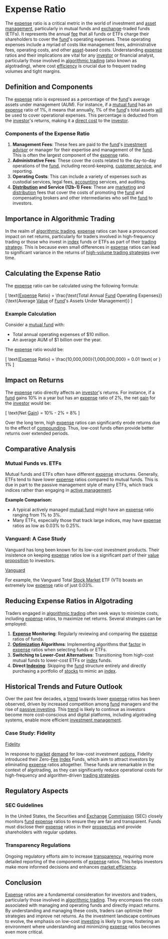 # Expense Ratio

The [expense](../e/expense.md) ratio is a critical metric in the world of investment and [asset management](../a/asset_management.md), particularly in mutual funds and [exchange](../e/exchange.md)-traded funds (ETFs). It represents the annual [fee](../f/fee.md) that all funds or ETFs charge their shareholders to cover the [fund](../f/fund.md)'s operating expenses. These operating expenses include a myriad of costs like management fees, administrative fees, operating costs, and other [asset](../a/asset.md)-based costs. Understanding [expense](../e/expense.md) ratios and their implications are vital for any [investor](../i/investor.md) or financial analyst, particularly those involved in [algorithmic trading](../a/accountability.md) (also known as algotrading), where cost [efficiency](../e/efficiency.md) is crucial due to frequent trading volumes and tight margins.

## Definition and Components

The [expense](../e/expense.md) ratio is expressed as a percentage of the [fund](../f/fund.md)'s average assets under management (AUM). For instance, if a [mutual fund](../m/mutual_fund.md) has an [expense](../e/expense.md) ratio of 1%, it means that annually, 1% of the [fund](../f/fund.md)'s total assets [will](../w/will.md) be used to cover operational expenses. This percentage is deducted from the [investor](../i/investor.md)'s returns, making it a [direct cost](../d/direct_cost.md) to the [investor](../i/investor.md).

### Components of the Expense Ratio
1. **Management Fees**: These fees are paid to the [fund](../f/fund.md)'s [investment advisor](../i/investment_advisor.md) or manager for their expertise and management of the [fund](../f/fund.md). This is often the largest component of the [expense](../e/expense.md) ratio.
2. **Administrative Fees**: These cover the costs related to the day-to-day operations of the [fund](../f/fund.md), including record-keeping, [customer service](../c/customer_service.md), and reporting.
3. **Operating Costs**: This can include a variety of expenses such as custodial services, legal fees, [accounting](../a/accounting.md) services, and auditing.
4. **[Distribution](../d/distribution.md) and Service (12b-1) Fees**: These are [marketing](../m/marketing.md) and [distribution](../d/distribution.md) fees that cover the costs of promoting the [fund](../f/fund.md) and compensating brokers and other intermediaries who sell the [fund](../f/fund.md) to investors.

## Importance in Algorithmic Trading

In the realm of [algorithmic trading](../a/accountability.md), [expense](../e/expense.md) ratios can have a pronounced impact on net returns, particularly for traders involved in high-frequency trading or those who invest in [index](../i/index_instrument.md) funds or ETFs as part of their [trading strategy](../t/trading_strategy.md). This is because even small differences in [expense](../e/expense.md) ratios can lead to significant variance in the returns of [high-volume trading strategies](../h/high-volume_trading_strategies.md) over time.

## Calculating the Expense Ratio

The [expense](../e/expense.md) ratio can be calculated using the following formula:

\[ \text{[Expense](../e/expense.md) Ratio} = \frac{\text{Total Annual [Fund](../f/fund.md) Operating Expenses}}{\text{Average [Value](../v/value.md) of [Fund](../f/fund.md)'s Assets Under Management}} \]

### Example Calculation

Consider a [mutual fund](../m/mutual_fund.md) with:
- Total annual operating expenses of $10 million.
- An average AUM of $1 billion over the year.

The [expense](../e/expense.md) ratio would be:

\[ \text{[Expense](../e/expense.md) Ratio} = \frac{10,000,000}{1,000,000,000} = 0.01 \text{ or } 1\% \]

## Impact on Returns

The [expense](../e/expense.md) ratio directly affects an [investor](../i/investor.md)'s returns. For instance, if a [fund](../f/fund.md) gains 10% in a year but has an [expense](../e/expense.md) ratio of 2%, the net [gain](../g/gain.md) for the [investor](../i/investor.md) would be:

\[ \text{Net [Gain](../g/gain.md)} = 10\% - 2\% = 8\% \]

Over the long term, high [expense](../e/expense.md) ratios can significantly erode returns due to the effect of [compounding](../c/compounding.md). Thus, low-cost funds often provide better returns over extended periods.

## Comparative Analysis

### Mutual Funds vs. ETFs

Mutual funds and ETFs often have different [expense](../e/expense.md) structures. Generally, ETFs tend to have lower [expense](../e/expense.md) ratios compared to mutual funds. This is due in part to the passive management style of many ETFs, which track indices rather than engaging in [active management](../a/active_management.md). 

**Example Comparison:**

- A typical actively managed [mutual fund](../m/mutual_fund.md) might have an [expense](../e/expense.md) ratio ranging from 1% to 3%.
- Many ETFs, especially those that track large indices, may have [expense](../e/expense.md) ratios as low as 0.03% to 0.25%.

### Vanguard: A Case Study

Vanguard has long been known for its low-cost investment products. Their insistence on keeping [expense](../e/expense.md) ratios low is a significant part of their [value proposition](../v/value_proposition.md) to investors.

[Vanguard](https://www.vanguard.com)

For example, the Vanguard Total [Stock Market](../s/stock_market.md) ETF (VTI) boasts an extremely low [expense](../e/expense.md) ratio of just 0.03%.

## Reducing Expense Ratios in Algotrading

Traders engaged in [algorithmic trading](../a/accountability.md) often seek ways to minimize costs, including [expense](../e/expense.md) ratios, to maximize net returns. Several strategies can be employed:

1. **[Expense](../e/expense.md) Monitoring**: Regularly reviewing and comparing the [expense](../e/expense.md) ratios of funds.
2. **[Optimization](../o/optimization.md) Algorithms**: Implementing algorithms that [factor](../f/factor.md) in [expense](../e/expense.md) ratios when selecting funds or ETFs.
3. **Switching to Lower-Cost Alternatives**: Transitioning from high-cost mutual funds to lower-cost ETFs or [index](../i/index_instrument.md) funds.
4. **Direct [Indexing](../i/indexing.md)**: Skipping the [fund](../f/fund.md) structure entirely and directly purchasing a portfolio of [stocks](../s/stock.md) to mimic an [index](../i/index_instrument.md).

## Historical Trends and Future Outlook

Over the past few decades, a [trend](../t/trend.md) towards lower [expense](../e/expense.md) ratios has been observed, driven by increased competition among [fund](../f/fund.md) managers and the rise of [passive investing](../p/passive_investing.md). This [trend](../t/trend.md) is likely to continue as investors become more cost-conscious and digital platforms, including algotrading systems, enable more efficient [investment management](../i/investment_management.md).

### Case Study: Fidelity

[Fidelity](https://www.fidelity.com)

In response to [market](../m/market.md) [demand](../d/demand.md) for low-cost investment [options](../o/options.md), Fidelity introduced their Zero-[Fee](../f/fee.md) [Index](../i/index_instrument.md) Funds, which aim to attract investors by eliminating [expense](../e/expense.md) ratios altogether. These funds are remarkable in the context of algotrading, as they can significantly reduce operational costs for high-frequency and algorithm-driven [trading strategies](../t/trading_strategies.md).

## Regulatory Aspects

### SEC Guidelines

In the United States, the Securities and [Exchange](../e/exchange.md) [Commission](../c/commission.md) (SEC) closely monitors [fund](../f/fund.md) [expense](../e/expense.md) ratios to ensure they are fair and transparent. Funds must disclose their [expense](../e/expense.md) ratios in their [prospectus](../p/prospectus.md) and provide shareholders with regular updates.

### Transparency Regulations

Ongoing regulatory efforts aim to increase [transparency](../t/transparency.md), requiring more detailed reporting of the components of [expense](../e/expense.md) ratios. This helps investors make more informed decisions and enhances [market efficiency](../m/market_efficiency.md).

## Conclusion

[Expense](../e/expense.md) ratios are a fundamental consideration for investors and traders, particularly those involved in [algorithmic trading](../a/accountability.md). They encompass the costs associated with managing and operating funds and directly impact returns. By understanding and managing these costs, traders can optimize their strategies and improve net returns. As the investment landscape continues to evolve, the emphasis on low-cost [investing](../i/investing.md) is likely to grow, fostering an environment where understanding and minimizing [expense](../e/expense.md) ratios becomes even more critical.